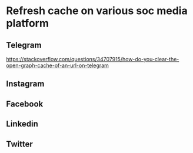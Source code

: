 # Refresh cache on various soc media platform

## Telegram

https://stackoverflow.com/questions/34707915/how-do-you-clear-the-open-graph-cache-of-an-url-on-telegram

## Instagram

## Facebook

## Linkedin

## Twitter 
